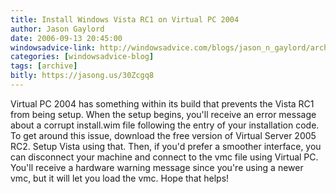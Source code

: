 ```yaml
---
title: Install Windows Vista RC1 on Virtual PC 2004
author: Jason Gaylord
date: 2006-09-13 20:45:00
windowsadvice-link: http://windowsadvice.com/blogs/jason_n_gaylord/archive/2006/09/13/Install-Windows-Vista-RC1-on-Virtual-PC-2004.aspx
categories: [windowsadvice-blog]
tags: [archive]
bitly: https://jasong.us/30Zcgq8
---
```


Virtual PC 2004 has something within its build that prevents the Vista RC1 from being setup. When the setup begins, you'll receive an error message about a corrupt install.wim file following the entry of your installation code. To get around this issue, download the free version of Virtual Server 2005 RC2. Setup Vista using that. Then, if you'd prefer a smoother interface, you can disconnect your machine and connect to the vmc file using Virtual PC. You'll receive a hardware warning message since you're using a newer vmc, but it will let you load the vmc. Hope that helps!